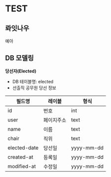 # TEST

## 롸잇나우

예아

## DB 모델링


**당선자(Elected)**

* DB 테이블명: elected
* 선출직 공무원 당선 정보

필드명|레이블|형식
---|---|---
id|번호|int
user|페이지주소|text
name|이름|text
chair|직위|text
elected-date|당선일|yyyy-mm-dd
created-at|등록일|yyyy-mm-dd
modified-at|수정일|yyyy-mm-dd

